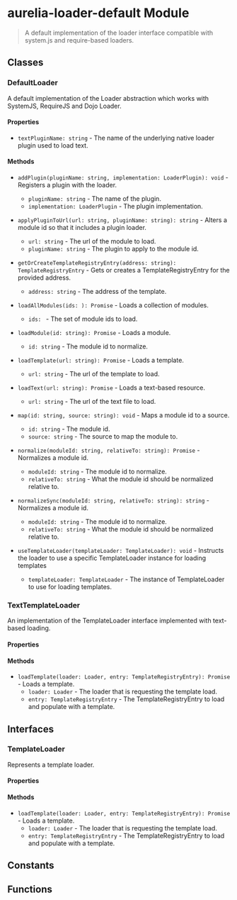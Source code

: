 # aurelia-loader-default Module

> A default implementation of the loader interface compatible with system.js and require-based loaders.

## Classes


### DefaultLoader

A default implementation of the Loader abstraction which works with SystemJS, RequireJS and Dojo Loader.

#### Properties

* `textPluginName: string` - The name of the underlying native loader plugin used to load text.

#### Methods


* `addPlugin(pluginName: string, implementation: LoaderPlugin): void` - Registers a plugin with the loader.
  * `pluginName: string` - The name of the plugin.
  * `implementation: LoaderPlugin` - The plugin implementation.



* `applyPluginToUrl(url: string, pluginName: string): string` - Alters a module id so that it includes a plugin loader.
  * `url: string` - The url of the module to load.
  * `pluginName: string` - The plugin to apply to the module id.


* `getOrCreateTemplateRegistryEntry(address: string): TemplateRegistryEntry` - Gets or creates a TemplateRegistryEntry for the provided address.
  * `address: string` - The address of the template.


* `loadAllModules(ids: ): Promise` - Loads a collection of modules.
  * `ids: ` - The set of module ids to load.


* `loadModule(id: string): Promise` - Loads a module.
  * `id: string` - The module id to normalize.


* `loadTemplate(url: string): Promise` - Loads a template.
  * `url: string` - The url of the template to load.


* `loadText(url: string): Promise` - Loads a text-based resource.
  * `url: string` - The url of the text file to load.


* `map(id: string, source: string): void` - Maps a module id to a source.
  * `id: string` - The module id.
  * `source: string` - The source to map the module to.



* `normalize(moduleId: string, relativeTo: string): Promise` - Normalizes a module id.
  * `moduleId: string` - The module id to normalize.
  * `relativeTo: string` - What the module id should be normalized relative to.


* `normalizeSync(moduleId: string, relativeTo: string): string` - Normalizes a module id.
  * `moduleId: string` - The module id to normalize.
  * `relativeTo: string` - What the module id should be normalized relative to.


* `useTemplateLoader(templateLoader: TemplateLoader): void` - Instructs the loader to use a specific TemplateLoader instance for loading templates
  * `templateLoader: TemplateLoader` - The instance of TemplateLoader to use for loading templates.




### TextTemplateLoader

An implementation of the TemplateLoader interface implemented with text-based loading.

#### Properties


#### Methods


* `loadTemplate(loader: Loader, entry: TemplateRegistryEntry): Promise` - Loads a template.
  * `loader: Loader` - The loader that is requesting the template load.
  * `entry: TemplateRegistryEntry` - The TemplateRegistryEntry to load and populate with a template.



## Interfaces


### TemplateLoader

Represents a template loader.

#### Properties


#### Methods


* `loadTemplate(loader: Loader, entry: TemplateRegistryEntry): Promise` - Loads a template.
  * `loader: Loader` - The loader that is requesting the template load.
  * `entry: TemplateRegistryEntry` - The TemplateRegistryEntry to load and populate with a template.



## Constants


## Functions

